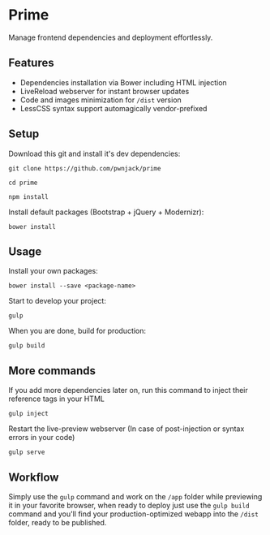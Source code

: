# Prime

Manage frontend dependencies and deployment effortlessly.

## Features

- Dependencies installation via Bower including HTML injection
- LiveReload webserver for instant browser updates
- Code and images minimization for <code>/dist</code> version
- LessCSS syntax support automagically vendor-prefixed

## Setup

Download this git and install it's dev dependencies:

	git clone https://github.com/pwnjack/prime

	cd prime

	npm install
	
Install default packages (Bootstrap + jQuery + Modernizr):

	bower install

## Usage

Install your own packages:

	bower install --save <package-name>

Start to develop your project:

	gulp

When you are done, build for production:

	gulp build

## More commands

If you add more dependencies later on, run this command to inject their reference tags in your HTML

	gulp inject

Restart the live-preview webserver (In case of post-injection or syntax errors in your code)

	gulp serve

## Workflow

Simply use the <code>gulp</code> command and work on the <code>/app</code> folder while previewing it in your favorite browser, when ready to deploy just use the <code>gulp build</code> command and you'll find your production-optimized webapp into the <code>/dist</code> folder, ready to be published.
